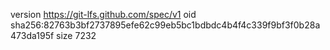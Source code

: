 version https://git-lfs.github.com/spec/v1
oid sha256:82763b3bf2737895efe62c99eb5bc1bdbdc4b4f4c339f9bf3f0b28a473da195f
size 7232
